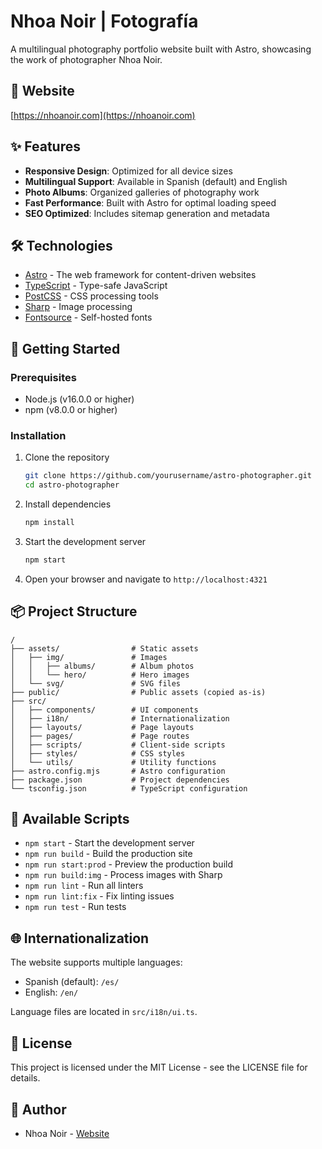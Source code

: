 # Nhoa Noir | Fotografía

A multilingual photography portfolio website built with Astro, showcasing the work of photographer Nhoa Noir.

## 🔗 Website

[https://nhoanoir.com](https://nhoanoir.com)

## ✨ Features

- **Responsive Design**: Optimized for all device sizes
- **Multilingual Support**: Available in Spanish (default) and English
- **Photo Albums**: Organized galleries of photography work
- **Fast Performance**: Built with Astro for optimal loading speed
- **SEO Optimized**: Includes sitemap generation and metadata

## 🛠️ Technologies

- [Astro](https://astro.build/) - The web framework for content-driven websites
- [TypeScript](https://www.typescriptlang.org/) - Type-safe JavaScript
- [PostCSS](https://postcss.org/) - CSS processing tools
- [Sharp](https://sharp.pixelplumbing.com/) - Image processing
- [Fontsource](https://fontsource.org/) - Self-hosted fonts

## 🚀 Getting Started

### Prerequisites

- Node.js (v16.0.0 or higher)
- npm (v8.0.0 or higher)

### Installation

1. Clone the repository
   ```bash
   git clone https://github.com/yourusername/astro-photographer.git
   cd astro-photographer
   ```

2. Install dependencies
   ```bash
   npm install
   ```

3. Start the development server
   ```bash
   npm start
   ```

4. Open your browser and navigate to `http://localhost:4321`

## 📦 Project Structure

```
/
├── assets/                # Static assets
│   ├── img/               # Images
│   │   ├── albums/        # Album photos
│   │   └── hero/          # Hero images
│   └── svg/               # SVG files
├── public/                # Public assets (copied as-is)
├── src/
│   ├── components/        # UI components
│   ├── i18n/              # Internationalization
│   ├── layouts/           # Page layouts
│   ├── pages/             # Page routes
│   ├── scripts/           # Client-side scripts
│   ├── styles/            # CSS styles
│   └── utils/             # Utility functions
├── astro.config.mjs       # Astro configuration
├── package.json           # Project dependencies
└── tsconfig.json          # TypeScript configuration
```

## 🔧 Available Scripts

- `npm start` - Start the development server
- `npm run build` - Build the production site
- `npm run start:prod` - Preview the production build
- `npm run build:img` - Process images with Sharp
- `npm run lint` - Run all linters
- `npm run lint:fix` - Fix linting issues
- `npm run test` - Run tests

## 🌐 Internationalization

The website supports multiple languages:
- Spanish (default): `/es/`
- English: `/en/`

Language files are located in `src/i18n/ui.ts`.

## 📝 License

This project is licensed under the MIT License - see the LICENSE file for details.

## 👤 Author

- Nhoa Noir - [Website](https://nhoanoir.com)
